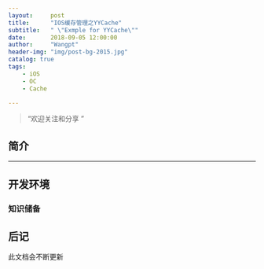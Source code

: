 ```yaml
---
layout:     post
title:      "IOS缓存管理之YYCache"
subtitle:   " \"Exmple for YYCache\""
date:       2018-09-05 12:00:00
author:     "Wangpt"
header-img: "img/post-bg-2015.jpg"
catalog: true
tags:
    - iOS
    - OC
    - Cache

---
```


> “欢迎关注和分享 ”


## 简介

---

## 开发环境


### 知识储备



## 后记

此文档会不断更新
